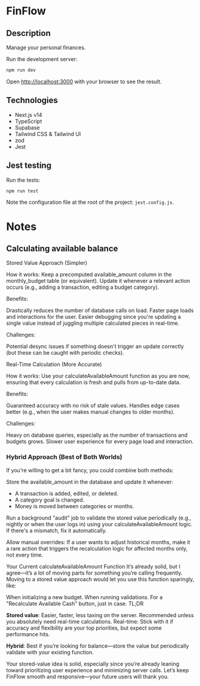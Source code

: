 # FinFlow

## Description

Manage your personal finances.

Run the development server:

```bash
npm run dev
```

Open [http://localhost:3000](http://localhost:3000) with your browser to see the result.

## Technologies

- Next.js v14
- TypeScript
- Supabase
- Tailwind CSS & Tailwind UI
- zod
- Jest

## Jest testing

Run the tests:

```bash
npm run test
```

Note the configuration file at the root of the project: `jest.config.js`.

# Notes

## Calculating available balance

Stored Value Approach (Simpler)

How it works: Keep a precomputed available_amount column in the monthly_budget table (or equivalent). Update it whenever a relevant action occurs (e.g., adding a transaction, editing a budget category).

Benefits:

Drastically reduces the number of database calls on load.
Faster page loads and interactions for the user.
Easier debugging since you're updating a single value instead of juggling multiple calculated pieces in real-time.

Challenges:

Potential desync issues if something doesn't trigger an update correctly (but these can be caught with periodic checks).

Real-Time Calculation (More Accurate)

How it works: Use your calculateAvailableAmount function as you are now, ensuring that every calculation is fresh and pulls from up-to-date data.

Benefits:

Guaranteed accuracy with no risk of stale values.
Handles edge cases better (e.g., when the user makes manual changes to older months).

Challenges:

Heavy on database queries, especially as the number of transactions and budgets grows.
Slower user experience for every page load and interaction.

### Hybrid Approach (Best of Both Worlds)

If you're willing to get a bit fancy, you could combine both methods:

Store the available_amount in the database and update it whenever:

- A transaction is added, edited, or deleted.
- A category goal is changed.
- Money is moved between categories or months.

Run a background "audit" job to validate the stored value periodically (e.g., nightly or when the user logs in) using your calculateAvailableAmount logic. If there's a mismatch, fix it automatically.

Allow manual overrides: If a user wants to adjust historical months, make it a rare action that triggers the recalculation logic for affected months only, not every time.

Your Current calculateAvailableAmount Function
It’s already solid, but I agree—it’s a lot of moving parts for something you’re calling frequently. Moving to a stored value approach would let you use this function sparingly, like:

When initializing a new budget.
When running validations.
For a "Recalculate Available Cash" button, just in case.
TL;DR

**Stored value**: Easier, faster, less taxing on the server. Recommended unless you absolutely need real-time calculations.
Real-time: Stick with it if accuracy and flexibility are your top priorities, but expect some performance hits.

**Hybrid**: Best if you’re looking for balance—store the value but periodically validate with your existing function.

Your stored-value idea is solid, especially since you’re already leaning toward prioritizing user experience and minimizing server calls. Let’s keep FinFlow smooth and responsive—your future users will thank you.
